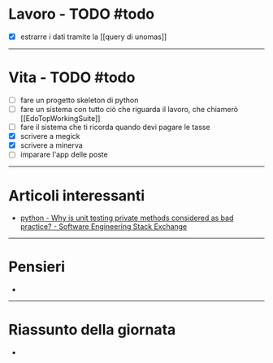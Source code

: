 # Lavoro - TODO #todo 
- [x] estrarre i dati tramite la [[query di unomas]]

---

# Vita - TODO #todo 
- [ ] fare un progetto skeleton di python
- [ ] fare un sistema con tutto ciò che riguarda il lavoro, che chiamerò [[EdoTopWorkingSuite]]
- [ ] fare il sistema che ti ricorda quando devi pagare le tasse
- [x] scrivere a megick
- [x] scrivere a minerva
- [ ] imparare l'app delle poste

---

# Articoli interessanti
- [python - Why is unit testing private methods considered as bad practice? - Software Engineering Stack Exchange](https://softwareengineering.stackexchange.com/questions/380287/why-is-unit-testing-private-methods-considered-as-bad-practice)
---

# Pensieri
- 

---

# Riassunto della giornata
- 